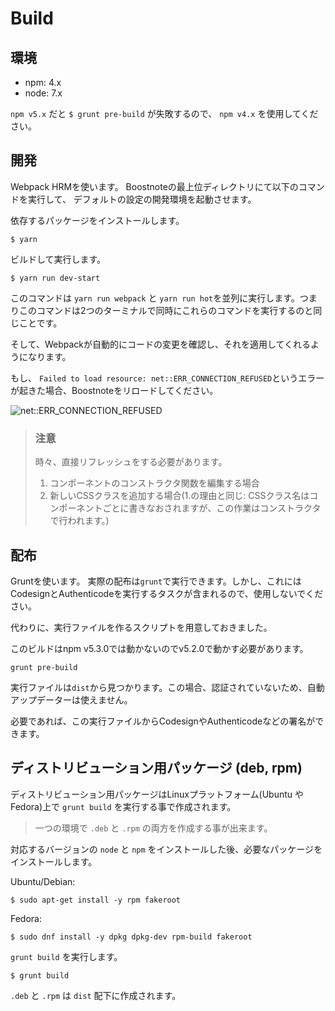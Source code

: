# Build

## 環境
* npm: 4.x
* node: 7.x

`npm v5.x` だと `$ grunt pre-build` が失敗するので、 `npm v4.x` を使用してください。

## 開発

Webpack HRMを使います。
Boostnoteの最上位ディレクトリにて以下のコマンドを実行して、
デフォルトの設定の開発環境を起動させます。

依存するパッケージをインストールします。

```
$ yarn
```

ビルドして実行します。

```
$ yarn run dev-start
```

このコマンドは `yarn run webpack` と `yarn run hot`を並列に実行します。つまりこのコマンドは2つのターミナルで同時にこれらのコマンドを実行するのと同じことです。

そして、Webpackが自動的にコードの変更を確認し、それを適用してくれるようになります。

もし、 `Failed to load resource: net::ERR_CONNECTION_REFUSED`というエラーが起きた場合、Boostnoteをリロードしてください。

![net::ERR_CONNECTION_REFUSED](https://cloud.githubusercontent.com/assets/11307908/24343004/081e66ae-1279-11e7-8d9e-7f478043d835.png)

> ### 注意
> 時々、直接リフレッシュをする必要があります。
> 1. コンポーネントのコンストラクタ関数を編集する場合
> 2. 新しいCSSクラスを追加する場合(1.の理由と同じ: CSSクラス名はコンポーネントごとに書きなおされますが、この作業はコンストラクタで行われます。)

## 配布

Gruntを使います。
実際の配布は`grunt`で実行できます。しかし、これにはCodesignとAuthenticodeを実行するタスクが含まれるので、使用しないでください。

代わりに、実行ファイルを作るスクリプトを用意しておきました。

このビルドはnpm v5.3.0では動かないのでv5.2.0で動かす必要があります。

```
grunt pre-build
```

実行ファイルは`dist`から見つかります。この場合、認証されていないため、自動アップデーターは使えません。

必要であれば、この実行ファイルからCodesignやAuthenticodeなどの署名ができます。

## ディストリビューション用パッケージ (deb, rpm)

ディストリビューション用パッケージはLinuxプラットフォーム(Ubuntu や Fedora)上で `grunt build` を実行する事で作成されます。

> 一つの環境で `.deb` と `.rpm` の両方を作成する事が出来ます。


対応するバージョンの `node` と `npm` をインストールした後、必要なパッケージをインストールします。

Ubuntu/Debian:

```
$ sudo apt-get install -y rpm fakeroot
```

Fedora:

```
$ sudo dnf install -y dpkg dpkg-dev rpm-build fakeroot
```

`grunt build` を実行します。

```
$ grunt build
```

`.deb` と `.rpm` は `dist` 配下に作成されます。
